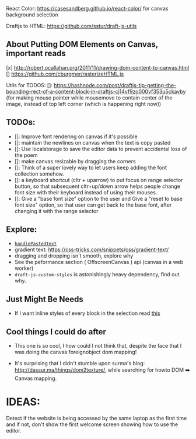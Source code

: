 React Color: https://casesandberg.github.io/react-color/ for canvas background selection

Draftjs to HTML: https://github.com/sstur/draft-js-utils

## About Putting DOM Elements on Canvas, important reads

[x] http://robert.ocallahan.org/2011/11/drawing-dom-content-to-canvas.html
[] https://github.com/cburgmer/rasterizeHTML.js

Utils for TODOS:
[]: https://hashnode.com/post/draftjs-tip-getting-the-bounding-rect-of-a-content-block-in-draftjs-cj14vf9zo000vf353u5ckavby (for making mouse pointer while mousemove to contain center of the image, instead of top left corner (which is happening right now))

## TODOs:

* []: Improve font rendering on canvas if it's possible
* []: maintain the newlines on canvas when the text is copy pasted
* []: Use localstorage to save the editor data to prevent accidental loss of the poem
* []: make canvas resizable by dragging the corners
* []: Think of a super lovely way to let users keep adding the font collection somehow.
* []: a keyboard shortcut (cltr + uparrow) to put focus on range selector button, so that subsequent cltr+up/down arrow helps people
  change font size with their keyboard instead of using their mouses.
* []: Give a "base font size" option to the user and Give a "reset to base font size" option, so that user can get back to the base font, after changing it with the range selector

## Explore:

* [`handlePastedText`](https://draftjs.org/docs/api-reference-editor.html#handlepastedtext)
* gradient text: https://css-tricks.com/snippets/css/gradient-text/
* dragging and dropping isn't smooth, explore why
* See the peformance section ( OffscreenCanvas ) api (canvas in a web worker)
* `draft-js-custom-styles` is astonishingly heavy dependency, find out why.

## Just Might Be Needs

* If I want inline styles of every block in the selection read [this](https://github.com/facebook/draft-js/issues/602)

## Cool things I could do after

* This one is so cool, I how could I not think that, despite the face that I was doing the canvas foreignobject dom mapping!

* It's surprising that I didn't stumble upon surma's blog: http://dassur.ma/things/dom2texture/, while searching for howto DOM ➡️ Canvas mapping.

# IDEAS:

Detect if the website is being accessed by the same laptop as the first time and if not, don't show the first welcome screen showing how to use the editor.
